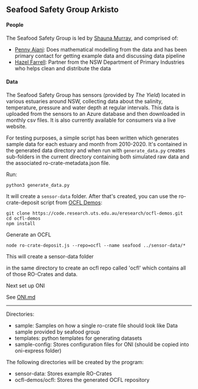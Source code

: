 ## Seafood Safety Group Arkisto

#### People
The Seafood Safety Group is led by [Shauna Murray](mailto:Shauna.Murray@uts.edu.au), and comprised of:
* [Penny Ajani](mailto:penelope.ajani@uts.edu.au): Does mathematical modelling from the data and has been primary contact for getting example data and discussing data pipeline
* [Hazel Farrell](mailto:hazel.farrell@dpi.nsw.gov.au): Partner from the NSW Department of Primary Industries who  helps clean and distribute the data


#### Data

The Seafood Safety Group has sensors (provided by *The Yield*) located in various estuaries around NSW, collecting data about the salinity, temperature, pressure and water depth at regular intervals.
This data is uploaded from the sensors to an Azure database and then downloaded in monthly csv files.
It is also currently available for consumers via a live website.

For testing purposes, a simple script has been written which generates sample data for each estuary and month from 2010-2020.
It's contained in the generated data directory and when run with `generate_data.py` creates sub-folders in the current directory containing both simulated raw data and the associated ro-crate-metadata.json file.

Run:
```shell script
python3 generate_data.py
```

It will create a `sensor-data` folder. After that's created, you can use the ro-crate-deposit script from [OCFL Demos](https://code.research.uts.edu.au/eresearch/ocfl-demos):

```shell script
git clone https://code.research.uts.edu.au/eresearch/ocfl-demos.git
cd ocfl-demos
npm install
```

Generate an OCFL
```shell script
node ro-crate-deposit.js --repo=ocfl --name seafood ../sensor-data/*
```
This will create a sensor-data folder

in the same directory to create an ocfl repo called 'ocfl' which contains all of those RO-Crates and data.

Next set up ONI

See [ONI.md](./ONI.md)

---

Directories:
* sample:
   Samples on how a single ro-crate file should look like
   Data sample provided by seafood group
* templates:
   python templates for generating datasets
* sample-config: Stores configuration files for ONI (should be copied into oni-express folder)

The following directories will be created by the program:   
* sensor-data:
   Stores example RO-Crates
* ocfl-demos/ocfl:
   Stores the generated OCFL repository
